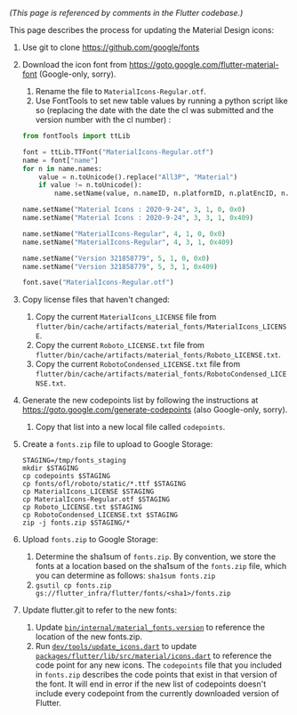 _(This page is referenced by comments in the Flutter codebase.)_

This page describes the process for updating the Material Design icons:

 1. Use git to clone https://github.com/google/fonts
 1. Download the icon font from https://goto.google.com/flutter-material-font (Google-only, sorry).
    1. Rename the file to `MaterialIcons-Regular.otf`.
    1. Use FontTools to set new table values by running a python script like so (replacing the date with the date the cl was submitted and the version number with the cl number) :
    ```python
    from fontTools import ttLib

    font = ttLib.TTFont("MaterialIcons-Regular.otf")
    name = font["name"]
    for n in name.names:
        value = n.toUnicode().replace("All3P", "Material")
        if value != n.toUnicode():
            name.setName(value, n.nameID, n.platformID, n.platEncID, n.langID)

    name.setName("Material Icons : 2020-9-24", 3, 1, 0, 0x0)
    name.setName("Material Icons : 2020-9-24", 3, 3, 1, 0x409)

    name.setName("MaterialIcons-Regular", 4, 1, 0, 0x0)
    name.setName("MaterialIcons-Regular", 4, 3, 1, 0x409)

    name.setName("Version 321858779", 5, 1, 0, 0x0)
    name.setName("Version 321858779", 5, 3, 1, 0x409)

    font.save("MaterialIcons-Regular.otf")
    ```

 1. Copy license files that haven't changed:
    1. Copy the current `MaterialIcons_LICENSE` file from `flutter/bin/cache/artifacts/material_fonts/MaterialIcons_LICENSE`.
    1. Copy the current `Roboto_LICENSE.txt` file from `flutter/bin/cache/artifacts/material_fonts/Roboto_LICENSE.txt`.    
    1. Copy the current `RobotoCondensed_LICENSE.txt` file from `flutter/bin/cache/artifacts/material_fonts/RobotoCondensed_LICENSE.txt`.
 1. Generate the new codepoints list by following the instructions at https://goto.google.com/generate-codepoints (also Google-only, sorry).
    1. Copy that list into a new local file called `codepoints`.
 1. Create a `fonts.zip` file to upload to Google Storage:
    ```
    STAGING=/tmp/fonts_staging
    mkdir $STAGING
    cp codepoints $STAGING
    cp fonts/ofl/roboto/static/*.ttf $STAGING
    cp MaterialIcons_LICENSE $STAGING
    cp MaterialIcons-Regular.otf $STAGING
    cp Roboto_LICENSE.txt $STAGING
    cp RobotoCondensed_LICENSE.txt $STAGING
    zip -j fonts.zip $STAGING/*
    ```
 1. Upload `fonts.zip` to Google Storage:
    1. Determine the sha1sum of `fonts.zip`.  By convention, we store the fonts at a location based on the sha1sum of the `fonts.zip` file, which you can determine as follows: `sha1sum fonts.zip`
    1. `gsutil cp fonts.zip gs://flutter_infra/flutter/fonts/<sha1>/fonts.zip`
 1. Update flutter.git to refer to the new fonts:
    1. Update [`bin/internal/material_fonts.version`](https://github.com/flutter/flutter/blob/master/bin/internal/material_fonts.version) to reference the location of the new fonts.zip.
    1. Run [`dev/tools/update_icons.dart`](https://github.com/flutter/flutter/blob/master/dev/tools/update_icons.dart) to update [`packages/flutter/lib/src/material/icons.dart`](https://github.com/flutter/flutter/blob/master/packages/flutter/lib/src/material/icons.dart) to reference the code point for any new icons.  The `codepoints` file that you included in `fonts.zip` describes the code points that exist in that version of the font. It will end in error if the new list of codepoints doesn't include every codepoint from the currently downloaded version of Flutter.